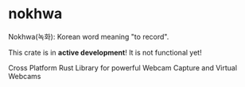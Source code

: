# nokhwa
Nokhwa(녹화): Korean word meaning "to record".

This crate is in **active development**! It is not functional yet!

Cross Platform Rust Library for powerful Webcam Capture and Virtual Webcams
